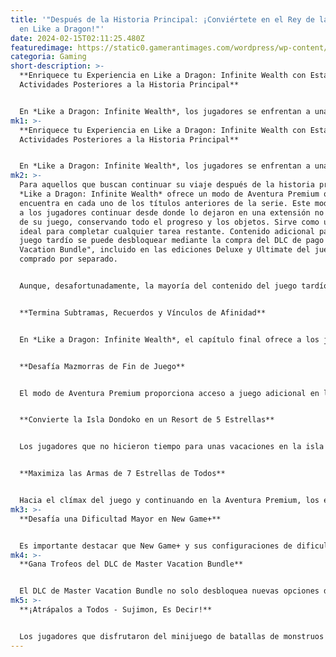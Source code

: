 ```yaml
---
title: '"Después de la Historia Principal: ¡Conviértete en el Rey de la Riqueza
  en Like a Dragon!"'
date: 2024-02-15T02:11:25.480Z
featuredimage: https://static0.gamerantimages.com/wordpress/wp-content/uploads/2024/02/lad8-big-swell-dungeon-entrance.jpg?q=50&fit=contain&w=1140&h=&dpr=1.5
categoria: Gaming
short-description: >-
  **Enriquece tu Experiencia en Like a Dragon: Infinite Wealth con Estas
  Actividades Posteriores a la Historia Principal**


  En *Like a Dragon: Infinite Wealth*, los jugadores se enfrentan a una miríada de desafíos para completar que van desde tareas sencillas, como probar cada elemento del menú en lugares específicos, hasta tareas más desalentadoras como lograr altas puntuaciones en los minijuegos más desafiantes de *Infinite Wealth*. Aunque es factible abordar to
mk1: >-
  **Enriquece tu Experiencia en Like a Dragon: Infinite Wealth con Estas
  Actividades Posteriores a la Historia Principal**


  En *Like a Dragon: Infinite Wealth*, los jugadores se enfrentan a una miríada de desafíos para completar que van desde tareas sencillas, como probar cada elemento del menú en lugares específicos, hasta tareas más desalentadoras como lograr altas puntuaciones en los minijuegos más desafiantes de *Infinite Wealth*. Aunque es factible abordar todas estas tareas antes de que el juego concluya, es común tener objetivos no completados cuando aparecen los créditos.
mk2: >-
  Para aquellos que buscan continuar su viaje después de la historia principal,
  *Like a Dragon: Infinite Wealth* ofrece un modo de Aventura Premium que se
  encuentra en cada uno de los títulos anteriores de la serie. Este modo permite
  a los jugadores continuar desde donde lo dejaron en una extensión no canónica
  de su juego, conservando todo el progreso y los objetos. Sirve como un entorno
  ideal para completar cualquier tarea restante. Contenido adicional para el
  juego tardío se puede desbloquear mediante la compra del DLC de pago "Master
  Vacation Bundle", incluido en las ediciones Deluxe y Ultimate del juego o
  comprado por separado.


  Aunque, desafortunadamente, la mayoría del contenido del juego tardío de *Infinite Wealth* está bloqueado detrás de este muro de pago, el "Master Vacation Bundle" al menos brinda a los jugadores una buena cantidad de contenido para jugar después de vencer la historia principal de *Infinite Wealth*. A continuación, hemos compilado una lista de actividades posteriores al juego para los jugadores que no pueden tener suficiente del gameplay de *Like a Dragon: Infinite Wealth*.


  **Termina Subtramas, Recuerdos y Vínculos de Afinidad**


  En *Like a Dragon: Infinite Wealth*, el capítulo final ofrece a los jugadores la oportunidad de concluir subtramas, Vínculos de Bebida y cualquier otra tarea que se haya pasado por alto anteriormente debido a restricciones regionales o requisitos específicos de tiempo. Una vez que se desbloquea el modo de Aventura Premium, los jugadores pueden cambiar libremente entre protagonistas para viajar fácilmente entre Japón y Hawái. También les permite a los jugadores cambiar la hora visitando una habitación arriba en Survive or Revolve, lo que facilita el acceso al contenido vinculado a ciertas horas del día, incluidas las historias de Vínculo de personajes y algunas subtramas.


  **Desafía Mazmorras de Fin de Juego**


  El modo de Aventura Premium proporciona acceso a juego adicional en las mazmorras de Hawaiian Haunt y Yokohama Underground. Completar los tres pisos de estas mazmorras desbloquea un cuarto piso EX, con enemigos más difíciles y batallas de jefes significativas. Este modo no es solo para completar tareas, sino también para recolectar materiales para craftear, mejorar equipo y recolectar recompensas. Estos recursos son cruciales para prepararse para enfrentar The Big Swell, una mazmorra exclusiva del DLC de Aventura Premium.


  **Convierte la Isla Dondoko en un Resort de 5 Estrellas**


  Los jugadores que no hicieron tiempo para unas vacaciones en la isla mientras jugaban a través de la historia principal de *Infinite Wealth* pueden regresar a la Isla Dondoko en el modo de Aventura Premium. Aquí, pueden continuar donde lo dejaron, limpiando áreas llenas de basura, creando proyectos DIY y trabajando arduamente para proporcionar la mejor experiencia en la isla para sus huéspedes.


  **Maximiza las Armas de 7 Estrellas de Todos**


  Hacia el clímax del juego y continuando en la Aventura Premium, los enemigos se vuelven más formidables y regularmente dejarán caer materiales de alta calidad esenciales para craftear y mejorar armas en Julie’s Gearworks. Esto permite a los jugadores mejorar fácilmente las armas de cada trabajo a +7 y desbloquear nuevas habilidades a través de los espacios de marca de armas de *Infinite Wealth*, lo que es una preparación crucial para desafiar la mazmorra de DLC The Big Swell o la historia principal de *Infinite Wealth* en un nivel de dificultad más alto en New Game+.
mk3: >-
  **Desafía una Dificultad Mayor en New Game+**


  Es importante destacar que New Game+ y sus configuraciones de dificultad aumentada están disponibles solo a través del DLC de pago "Master Vacation Bundle" para jugadores que no hayan comprado las ediciones Deluxe o Ultimate de *Infinite Wealth*. Este DLC extiende la jugabilidad del juego al permitir a los jugadores conservar su progreso, incluido el equipo, los trabajos, las habilidades y los niveles de Vínculo, para un desafío renovado. En New Game+, los jugadores pueden optar por volver a jugar la historia de *Infinite Wealth* en nuevos modos de dificultad Difícil o Leyenda.
mk4: >-
  **Gana Trofeos del DLC de Master Vacation Bundle**


  El DLC de Master Vacation Bundle no solo desbloquea nuevas opciones de juego, sino que también introduce Trofeos desbloqueables exclusivos que los jugadores pueden ganar. Estos logros adicionales ofrecen a los jugadores metas adicionales más allá de la finalización del juego base, enriqueciendo la experiencia de juego para aquellos que buscan explorar todo lo que el DLC tiene para ofrecer.
mk5: >-
  **¡Atrápalos a Todos - Sujimon, Es Decir!**


  Los jugadores que disfrutaron del minijuego de batallas de monstruos de *Infinite Wealth* podrían encontrar que, incluso después de convertirse en Maestros Sujimon, su Sujidex está lejos de estar completo. Aunque no todos los Sujimon que los jugadores encuentran a través de batallas y raids se pueden reclutar para usar en el minijuego de Sujimon, los jugadores aún pueden trabajar para completar su Sujidex buscando enemigos desafiantes en Hawái y Japón. Los Sujimon raros se pueden encontrar y reclutar a través de raids legendarias, que se pueden rastrear fácilmente usando el menú de Sujimon.
---
```

